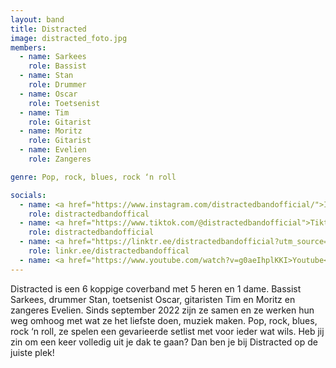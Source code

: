 ```yaml
---
layout: band
title: Distracted
image: distracted_foto.jpg
members:
  - name: Sarkees
    role: Bassist
  - name: Stan
    role: Drummer
  - name: Oscar
    role: Toetsenist
  - name: Tim
    role: Gitarist
  - name: Moritz
    role: Gitarist
  - name: Evelien
    role: Zangeres

genre: Pop, rock, blues, rock ‘n roll

socials:
  - name: <a href="https://www.instagram.com/distractedbandofficial/">Instagtram</a>
    role: distractedbandoffical 
  - name: <a href="https://www.tiktok.com/@distractedbandofficial">Tiktok</a>
    role: distractedbandofficial
  - name: <a href="https://linktr.ee/distractedbandofficial?utm_source=linktree_admin_share">Website</a>
    role: linkr.ee/distractedbandoffical
  - name: <a href="https://www.youtube.com/watch?v=g0aeIhplKKI>Youtube</a>
---
```


Distracted is een 6 koppige coverband met 5 heren en 1 dame. Bassist Sarkees, drummer Stan, toetsenist Oscar, gitaristen Tim en Moritz en zangeres Evelien. 
Sinds september 2022 zijn ze samen en ze werken hun weg omhoog met wat ze het liefste doen, muziek maken. Pop, rock, blues, rock ‘n roll, ze spelen een gevarieerde setlist met voor ieder wat wils. Heb jij zin om een keer volledig uit je dak te gaan? Dan ben je bij Distracted op de juiste plek!
